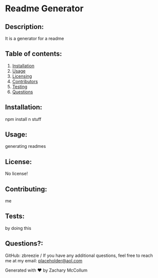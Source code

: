 # Readme Generator

  ## Description:
  It is a generator for a readme

  ## Table of contents:
  1. [Installation](#installation)
  2. [Usage](#usage)
  3. [Licensing](#licensing)
  4. [Contributors](#contributors)
  5. [Testing](#tests)
  6. [Questions](#questions)

  ## Installation: <a name="installation"></a>
  npm install n stuff

  ## Usage: <a name="usage"></a>
  generating readmes

  ## License: <a name="licensing"></a>
  No license!

  ## Contributing: <a name="contributors"></a>
  me

  ## Tests: <a name="tests"></a>
  by doing this

  ## Questions?: <a name="questions"></a>
  GitHub: zbreezie / If you have any additional questions, feel free to reach me at my email: placeholder@aol.com

  Generated with ❤️ by Zachary McCollum
